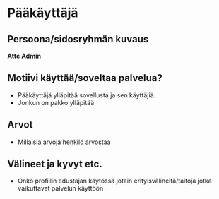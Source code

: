 # Pääkäyttäjä


## Persoona/sidosryhmän kuvaus

**Atte Admin**



## Motiivi käyttää/soveltaa palvelua? 

* Pääkäyttäjä ylläpitää sovellusta ja sen käyttäjiä.
* Jonkun on pakko ylläpitää

## Arvot  

* Millaisia arvoja henkilö arvostaa

## Välineet ja kyvyt etc.

* Onko profiilin edustajan käytössä jotain erityisvälineitä/taitoja jotka vaikuttavat palvelun käyttöön
